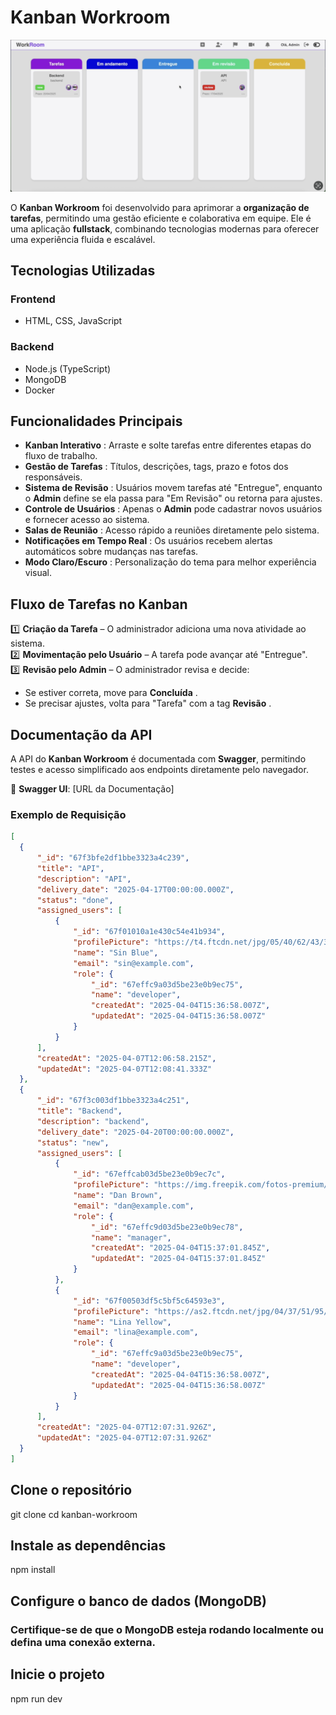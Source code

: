 # Kanban Workroom  

![Tela do Kanban Workroom](frontend/img/workroom.png)

O **Kanban Workroom** foi desenvolvido para aprimorar a **organização de tarefas**, permitindo uma gestão eficiente e colaborativa em equipe. Ele é uma aplicação **fullstack**, combinando tecnologias modernas para oferecer uma experiência fluida e escalável.  

## Tecnologias Utilizadas  

### **Frontend**  
- HTML, CSS, JavaScript  

### **Backend**  
- Node.js (TypeScript)  
- MongoDB  
- Docker  

## Funcionalidades Principais  

- **Kanban Interativo** : Arraste e solte tarefas entre diferentes etapas do fluxo de trabalho.  
- **Gestão de Tarefas** : Títulos, descrições, tags, prazo e fotos dos responsáveis.  
- **Sistema de Revisão** : Usuários movem tarefas até "Entregue", enquanto o **Admin** define se ela passa para "Em Revisão" ou retorna para ajustes.  
- **Controle de Usuários** : Apenas o **Admin** pode cadastrar novos usuários e fornecer acesso ao sistema.  
- **Salas de Reunião** : Acesso rápido a reuniões diretamente pelo sistema.  
- **Notificações em Tempo Real** : Os usuários recebem alertas automáticos sobre mudanças nas tarefas.  
- **Modo Claro/Escuro** : Personalização do tema para melhor experiência visual.  

## Fluxo de Tarefas no Kanban  

1️⃣ **Criação da Tarefa** – O administrador adiciona uma nova atividade ao sistema.  
2️⃣ **Movimentação pelo Usuário** – A tarefa pode avançar até "Entregue".  
3️⃣ **Revisão pelo Admin** – O administrador revisa e decide:  
   - Se estiver correta, move para **Concluída** .  
   - Se precisar ajustes, volta para "Tarefa" com a tag **Revisão** .  

## Documentação da API  

A API do **Kanban Workroom** é documentada com **Swagger**, permitindo testes e acesso simplificado aos endpoints diretamente pelo navegador.  

🔗 **Swagger UI**: [URL da Documentação]  

### **Exemplo de Requisição**  

```json
[
  {
      "_id": "67f3bfe2df1bbe3323a4c239",
      "title": "API",
      "description": "API",
      "delivery_date": "2025-04-17T00:00:00.000Z",
      "status": "done",
      "assigned_users": [
          {
              "_id": "67f01010a1e430c54e41b934",
              "profilePicture": "https://t4.ftcdn.net/jpg/05/40/62/43/360_F_540624331_koFaCm57r3X4Vi7wdGmtthrw5oB0H6Ye.jpg",
              "name": "Sin Blue",
              "email": "sin@example.com",
              "role": {
                  "_id": "67effc9a03d5be23e0b9ec75",
                  "name": "developer",
                  "createdAt": "2025-04-04T15:36:58.007Z",
                  "updatedAt": "2025-04-04T15:36:58.007Z"
              }
          }
      ],
      "createdAt": "2025-04-07T12:06:58.215Z",
      "updatedAt": "2025-04-07T12:08:41.333Z"
  },
  {
      "_id": "67f3c003df1bbe3323a4c251",
      "title": "Backend",
      "description": "backend",
      "delivery_date": "2025-04-20T00:00:00.000Z",
      "status": "new",
      "assigned_users": [
          {
              "_id": "67effcab03d5be23e0b9ec7c",
              "profilePicture": "https://img.freepik.com/fotos-premium/retrato-de-homem-negro-como-programador-de-computador-olhando-para-a-camera-enquanto-escrevia-codigo-no-local-de-trabalho-do-escritorio_236854-44721.jpg",
              "name": "Dan Brown",
              "email": "dan@example.com",
              "role": {
                  "_id": "67effc9d03d5be23e0b9ec78",
                  "name": "manager",
                  "createdAt": "2025-04-04T15:37:01.845Z",
                  "updatedAt": "2025-04-04T15:37:01.845Z"
              }
          },
          {
              "_id": "67f00503df5c5bf5c64593e3",
              "profilePicture": "https://as2.ftcdn.net/jpg/04/37/51/95/1000_F_437519505_L2bQf3BgHdgHINJT3OxU2ahsMpmUZgel.jpg",
              "name": "Lina Yellow",
              "email": "lina@example.com",
              "role": {
                  "_id": "67effc9a03d5be23e0b9ec75",
                  "name": "developer",
                  "createdAt": "2025-04-04T15:36:58.007Z",
                  "updatedAt": "2025-04-04T15:36:58.007Z"
              }
          }
      ],
      "createdAt": "2025-04-07T12:07:31.926Z",
      "updatedAt": "2025-04-07T12:07:31.926Z"
  }
]
```

## Clone o repositório

git clone
cd kanban-workroom

## Instale as dependências
npm install

## Configure o banco de dados (MongoDB)
### Certifique-se de que o MongoDB esteja rodando localmente ou defina uma conexão externa.

## Inicie o projeto
npm run dev
